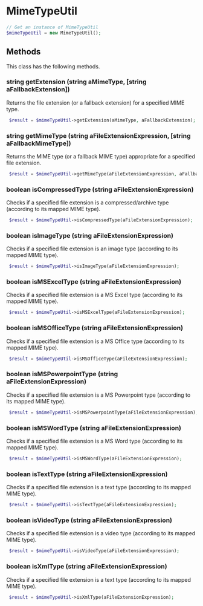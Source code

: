 # MimeTypeUtil

```php
// Get an instance of MimeTypeUtil
$mimeTypeUtil = new MimeTypeUtil();
```


## Methods
This class has the following methods.


### string getExtension (string aMimeType, [string aFallbackExtension])
Returns the file extension (or a fallback extension) for a specified MIME type.

```php
 $result = $mimeTypeUtil->getExtension(aMimeType, aFallbackExtension);
```


### string getMimeType (string aFileExtensionExpression, [string aFallbackMimeType])
Returns the MIME type (or a fallback MIME type) appropriate for a specified file extension.

```php
 $result = $mimeTypeUtil->getMimeType(aFileExtensionExpression, aFallbackMimeType);
```


### boolean isCompressedType (string aFileExtensionExpression)
Checks if a specified file extension is a compressed/archive type (according to its mapped MIME type).

```php
 $result = $mimeTypeUtil->isCompressedType(aFileExtensionExpression);
```


### boolean isImageType (string aFileExtensionExpression)
Checks if a specified file extension is an image type (according to its mapped MIME type).

```php
 $result = $mimeTypeUtil->isImageType(aFileExtensionExpression);
```


### boolean isMSExcelType (string aFileExtensionExpression)
Checks if a specified file extension is a MS Excel type (according to its mapped MIME type).

```php
 $result = $mimeTypeUtil->isMSExcelType(aFileExtensionExpression);
```


### boolean isMSOfficeType (string aFileExtensionExpression)
Checks if a specified file extension is a MS Office type (according to its mapped MIME type).

```php
 $result = $mimeTypeUtil->isMSOfficeType(aFileExtensionExpression);
```


### boolean isMSPowerpointType (string aFileExtensionExpression)
Checks if a specified file extension is a MS Powerpoint type (according to its mapped MIME type).

```php
 $result = $mimeTypeUtil->isMSPowerpointType(aFileExtensionExpression);
```


### boolean isMSWordType (string aFileExtensionExpression)
Checks if a specified file extension is a MS Word type (according to its mapped MIME type).

```php
 $result = $mimeTypeUtil->isMSWordType(aFileExtensionExpression);
```


### boolean isTextType (string aFileExtensionExpression)
Checks if a specified file extension is a text type (according to its mapped MIME type).

```php
 $result = $mimeTypeUtil->isTextType(aFileExtensionExpression);
```


### boolean isVideoType (string aFileExtensionExpression)
Checks if a specified file extension is a video type (according to its mapped MIME type).

```php
 $result = $mimeTypeUtil->isVideoType(aFileExtensionExpression);
```


### boolean isXmlType (string aFileExtensionExpression)
Checks if a specified file extension is a text type (according to its mapped MIME type).

```php
 $result = $mimeTypeUtil->isXmlType(aFileExtensionExpression);
```

